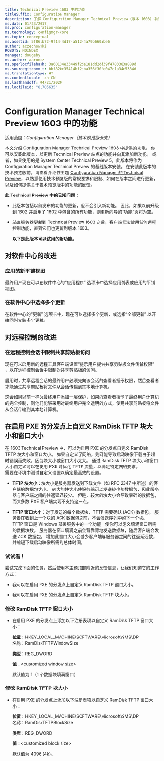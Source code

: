 ```yaml
---
title: Technical Preview 1603 中的功能
titleSuffix: Configuration Manager
description: 了解 Configuration Manager Technical Preview（版本 1603）中的可用功能。
ms.date: 01/23/2017
ms.prod: configuration-manager
ms.technology: configmgr-core
ms.topic: conceptual
ms.assetid: 5f861b72-9f14-4d17-a512-4a79b660abe6
author: aczechowski
ROBOTS: NOINDEX
manager: dougeby
ms.author: aaroncz
ms.openlocfilehash: 3a60134e33449f2de181dd2dd39f4783383a889d
ms.sourcegitcommit: bbf820c35414bf2cba356f30fe047c1a34c5384d
ms.translationtype: HT
ms.contentlocale: zh-CN
ms.lasthandoff: 04/21/2020
ms.locfileid: "81705635"
---
```

# <a name="capabilities-in-technical-preview-1603-for-configuration-manager"></a>Configuration Manager Technical Preview 1603 中的功能

适用范围：*Configuration Manager（技术预览版分支）*

本文介绍 Configuration Manager Technical Preview 1603 中提供的功能。 你可以安装此版本，以更新 Technical Preview 站点的功能并向其添加新功能。 或者，如果使用的是 System Center Technical Preview 5，此版本将作为 Configuration Manager Technical Preview 的基线版本安装。 在安装此版本的技术预览版前，请查看介绍性主题 [Configuration Manager 的 Technical Preview](../../core/get-started/technical-preview.md)，以熟悉使用技术预览版的常规要求和限制、如何在版本之间进行更新，以及如何提供关于技术预览版中的功能的反馈。  

 **此 Technical Preview 中的已知问题：**  

- 此版本包括以前发布的功能的更新，但不会引入新功能。 因此，如果以前升级到 1602 并启用了 1602 中包含的所有功能，则更新向导的“功能”页将为空。  

- 站点服务器更新到 Technical Preview 1603 之后，客户端无法使用任何远程控制功能，直到它们也更新到版本 1603。  

  **以下是此版本可以试用的新功能。**  

##  <a name="improvements-to-software-center"></a><a name="BKMK_SC1603"></a>对软件中心的改进  

### <a name="new-tiled-view-for-apps"></a>应用的新平铺视图  
 最终用户现在可以在软件中心的“应用程序”  选项卡中选择应用列表或应用的平铺视图。  

### <a name="select-multiple-updates-in-software-center"></a>在软件中心中选择多个更新  
 在软件中心的“更新”  选项卡中，现在可以选择多个更新，或选择“全部更新”  以开始同时安装多个更新。  

##  <a name="improvements-to-remote-control"></a><a name="BKMK_RC1603"></a>对远程控制的改进  

### <a name="limit-shared-clipboard-access-in-a-remote-control-session"></a>在远程控制会话中限制共享剪贴板访问  
 现在可以启用新的远程工具客户端设置“提示用户提供共享剪贴板文件传输权限”  ，以在远程控制会话中限制对共享剪贴板的访问。  

 启用时，共享远程会话的最终用户必须先向该会话的查看者授予权限，然后查看者才能通过共享剪贴板将文件从会话传输到其本地计算机。  

 这会如同以前一样为最终用户添加一层保护，如果向查看者授予了最终用户计算机的完全控制，则他们能够采用对最终用户完全透明的方式，使用共享剪贴板将文件从会话传输到其本地计算机。  

##  <a name="customize-the-ramdisk-tftp-block-size-and-window-size-on-pxe-enabled-distribution-points"></a><a name="BKMK_RamDiskTFTP"></a> 在启用 PXE 的分发点上自定义 RamDisk TFTP 块大小和窗口大小  
 在 1603 Technical Preview 中，可以为启用 PXE 的分发点自定义 RamDisk TFTP 块大小和窗口大小。 如果自定义了网络，则可能导致启动映像下载由于超时错误而失败，因为块大小或窗口大小太大。 通过 RamDisk TFTP 块大小和窗口大小自定义可以在使用 PXE 时优化 TFTP 流量，以满足特定网络要求。   
需要在环境中测试自定义设置以确定最高效的设置。  

-   **TFTP 块大小**：块大小是服务器发送到下载文件（如 RFC 2347 中所述）的客户端的数据包大小。 较大的块大小使服务器可以发送较少的数据包，因此服务器与客户端之间的往返延迟较少。 但是，较大的块大小会导致零碎的数据包，而大多数 PXE 客户端实现不支持这一点。  

-   **TFTP 窗口大小**：对于发送的每个数据块，TFTP 需要确认 (ACK) 数据包。 服务器在收到上一个块的 ACK 数据包之前，不会发送序列中的下一个块。 TFTP 窗口是 Windows 部署服务中的一个功能，使你可以定义填满窗口所需的数据块数。 服务器在窗口填满之前会背靠背地发送数据块，随后客户端会发送 ACK 数据包。 增加此窗口大小会减少客户端与服务器之间的往返延迟数，并缩短下载启动映像所需的总体时间。  

### <a name="try-it-out"></a>试试看！  
 尝试完成下面的任务，然后使用本主题顶部附近的反馈信息，让我们知道它的工作方式：  

-   我可以在启用 PXE 的分发点上自定义 RamDisk TFTP 窗口大小。  

-   我可以在启用 PXE 的分发点上自定义 RamDisk TFTP 块大小。  

### <a name="to-modify-the-ramdisk-tftp-window-size"></a>修改 RamDisk TFTP 窗口大小  

- 在启用 PXE 的分发点上添加以下注册表项以自定义 RamDisk TFTP 窗口大小：  

   **位置**：HKEY_LOCAL_MACHINE\SOFTWARE\Microsoft\SMS\DP  
  名称：RamDiskTFTPWindowSize  

   **类型**：REG_DWORD  

   **值**：&lt;customized window size\>  

  默认值为 1（1 个数据块填满窗口）  

### <a name="to-modify-the-ramdisk-tftp-block-size"></a>修改 RamDisk TFTP 块大小  

- 在启用 PXE 的分发点上添加以下注册表项以自定义 RamDisk TFTP 窗口大小：  

   **位置**：HKEY_LOCAL_MACHINE\SOFTWARE\Microsoft\SMS\DP  
  名称：RamDiskTFTPBlockSize  

   **类型**：REG_DWORD  

   **值**：&lt;customized block size\>  

  默认值为 4096 (4k)。  
